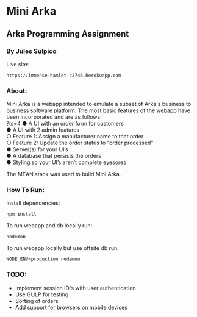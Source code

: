 # Mini Arka
## Arka Programming Assignment
### By Jules Sulpico
Live site:
```
https://immense-hamlet-42746.herokuapp.com
```

### About:
Mini Arka is a webapp intended to emulate a subset of Arka's business to business software platform. The most basic features of the webapp have been incorporated and are as follows:
<br /> ?ts=4
● A UI with an order form for customers
<br />
● A UI with 2 admin features
<br />
  ○ Feature 1: Assign a manufacturer name to that order
<br />
  ○ Feature 2: Update the order status to “order processed”
<br />
● Server(s) for your UI’s
<br />
● A database that persists the orders
<br />
● Styling so your UI’s aren’t complete eyesores

The MEAN stack was used to build Mini Arka.   

### How To Run:
Install dependencies:
```
npm install
```

To run webapp and db locally run:
```
nodemon
```

To run webapp locally but use offsite db run:
```
NODE_ENV=production nodemon
```

### TODO:
- Implement session ID's with user authentication
- Use GULP for testing
- Sorting of orders
- Add support for browsers on mobile devices
